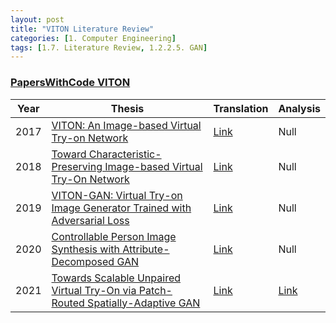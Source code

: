 ```yaml
---
layout: post 
title: "VITON Literature Review"
categories: [1. Computer Engineering]
tags: [1.7. Literature Review, 1.2.2.5. GAN]
---
```


### [PapersWithCode VITON](https://paperswithcode.com/task/virtual-try-on)

|Year|Thesis|Translation|Analysis|
|----|------|-----------|--------|
|2017|[VITON: An Image-based Virtual Try-on Network](https://arxiv.org/pdf/1711.08447v4.pdf)|[Link](https://maizer2.github.io/1.%20computer%20engineering/2022/08/01/(VITON)VITON-An-Image-based-Virtual-Try-on-Network.html)|Null|
|2018|[Toward Characteristic-Preserving Image-based Virtual Try-On Network](https://www.ecva.net/papers/eccv_2018/papers_ECCV/papers/Bochao_Wang_Toward_Characteristic-Preserving_Image-based_ECCV_2018_paper.pdf)|[Link](http://maizer2.github.io/1.%20computer%20engineering/2022/07/25/(VITON)Toward-Characteristic-Preserving-Image-based-Virtual-Try-On-Network.html)|Null|
|2019|[VITON-GAN: Virtual Try-on Image Generator Trained with Adversarial Loss](https://arxiv.org/pdf/1911.07926v1.pdf)|[Link](https://maizer2.github.io/1.%20computer%20engineering/2022/08/04/(VITON)VITON-GAN-Virtual-Try-on-Image-Generator-Trained-with-Adversarial-Loss.html)|Null|
|2020|[Controllable Person Image Synthesis with Attribute-Decomposed GAN](https://arxiv.org/pdf/2003.12267.pdf)|[Link](https://maizer2.github.io/1.%20computer%20engineering/2022/07/20/(GAN)ADGAN.html)|Null|
|2021|[Towards Scalable Unpaired Virtual Try-On via Patch-Routed Spatially-Adaptive GAN](https://arxiv.org/abs/2111.10544)|[Link](https://maizer2.github.io/1.%20computer%20engineering/2022/12/19/(VITON)PASTA-GAN.html)|[Link](https://maizer2.github.io/1.%20computer%20engineering/2022/08/09/(VITON)PASTA-GAN.html)